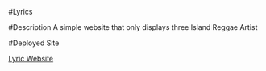 #Lyrics

#Description
A simple website that only displays three Island Reggae Artist

#Deployed Site

[Lyric Website](https://ashrean.github.io/Lyrics/)
